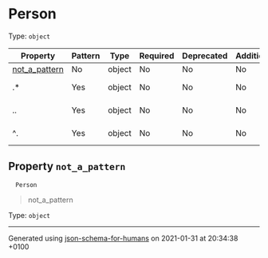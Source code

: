 # Person

Type: `object`

| Property | Pattern | Type | Required | Deprecated | Additional | Description |
| -------- | ------- | ---- | -------- | ---------- | ---------- | ----------- |
| [not_a_pattern](#not_a_pattern)|No|object|No|No| No||
|.*|Yes|object|No|No| No|Description 1|
|..|Yes|object|No|No| No|Description 2|
|^.|Yes|object|No|No| No|Description 3|

  ## <a name="not_a_pattern"></a>Property `not_a_pattern`

      Person
 >   not_a_pattern

Type: `object`

----------------------------------------------------------------------------------------------------------------------------
Generated using [json-schema-for-humans](https://github.com/coveooss/json-schema-for-humans) on 2021-01-31 at 20:34:38 +0100
